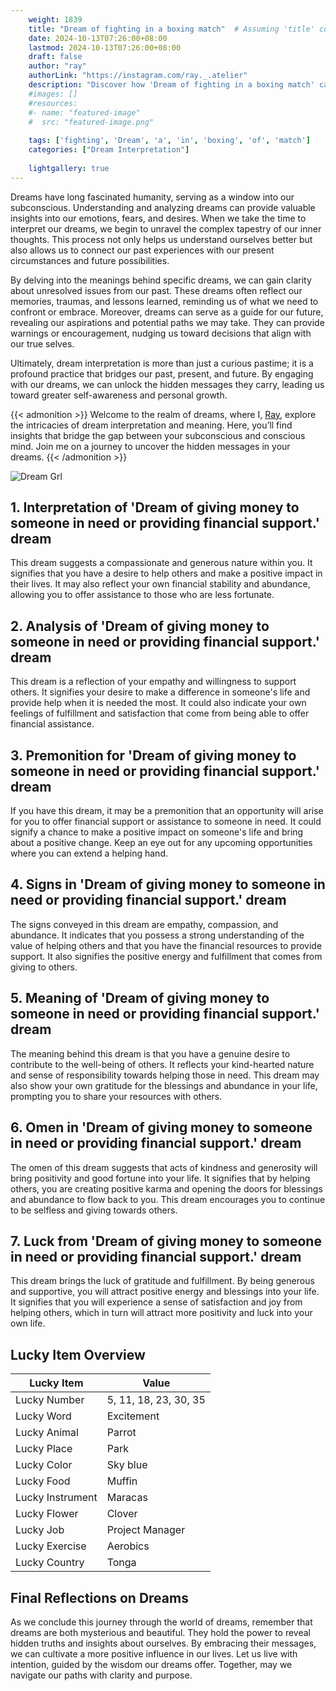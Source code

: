 ```yaml
---
    weight: 1839
    title: "Dream of fighting in a boxing match"  # Assuming 'title' column exists
    date: 2024-10-13T07:26:00+08:00
    lastmod: 2024-10-13T07:26:00+08:00
    draft: false
    author: "ray"
    authorLink: "https://instagram.com/ray._.atelier"
    description: "Discover how 'Dream of fighting in a boxing match' can interpret your future and uncover its significant meanings in your life."
    #images: []
    #resources:
    #- name: "featured-image"
    #  src: "featured-image.png"
    
    tags: ['fighting', 'Dream', 'a', 'in', 'boxing', 'of', 'match']
    categories: ["Dream Interpretation"]
    
    lightgallery: true
---
```

    
Dreams have long fascinated humanity, serving as a window into our subconscious. Understanding and analyzing dreams can provide valuable insights into our emotions, fears, and desires. When we take the time to interpret our dreams, we begin to unravel the complex tapestry of our inner thoughts. This process not only helps us understand ourselves better but also allows us to connect our past experiences with our present circumstances and future possibilities.

By delving into the meanings behind specific dreams, we can gain clarity about unresolved issues from our past. These dreams often reflect our memories, traumas, and lessons learned, reminding us of what we need to confront or embrace. Moreover, dreams can serve as a guide for our future, revealing our aspirations and potential paths we may take. They can provide warnings or encouragement, nudging us toward decisions that align with our true selves.

Ultimately, dream interpretation is more than just a curious pastime; it is a profound practice that bridges our past, present, and future. By engaging with our dreams, we can unlock the hidden messages they carry, leading us toward greater self-awareness and personal growth.

{{< admonition >}}
Welcome to the realm of dreams, where I, [Ray](https://instagram.com/ray._.atelier), explore the intricacies of dream interpretation and meaning. Here, you’ll find insights that bridge the gap between your subconscious and conscious mind. Join me on a journey to uncover the hidden messages in your dreams.
{{< /admonition >}}

![Dream Grl](https://cdn.pixabay.com/photo/2017/11/02/03/35/gothic-2910057_1280.jpg "Dream Grl")

## 1. Interpretation of 'Dream of giving money to someone in need or providing financial support.' dream
 This dream suggests a compassionate and generous nature within you. It signifies that you have a desire to help others and make a positive impact in their lives. It may also reflect your own financial stability and abundance, allowing you to offer assistance to those who are less fortunate.

## 2. Analysis of 'Dream of giving money to someone in need or providing financial support.' dream
 This dream is a reflection of your empathy and willingness to support others. It signifies your desire to make a difference in someone's life and provide help when it is needed the most. It could also indicate your own feelings of fulfillment and satisfaction that come from being able to offer financial assistance.

## 3. Premonition for 'Dream of giving money to someone in need or providing financial support.' dream
 If you have this dream, it may be a premonition that an opportunity will arise for you to offer financial support or assistance to someone in need. It could signify a chance to make a positive impact on someone's life and bring about a positive change. Keep an eye out for any upcoming opportunities where you can extend a helping hand.

## 4. Signs in 'Dream of giving money to someone in need or providing financial support.' dream
 The signs conveyed in this dream are empathy, compassion, and abundance. It indicates that you possess a strong understanding of the value of helping others and that you have the financial resources to provide support. It also signifies the positive energy and fulfillment that comes from giving to others.

## 5. Meaning of 'Dream of giving money to someone in need or providing financial support.' dream
 The meaning behind this dream is that you have a genuine desire to contribute to the well-being of others. It reflects your kind-hearted nature and sense of responsibility towards helping those in need. This dream may also show your own gratitude for the blessings and abundance in your life, prompting you to share your resources with others.

## 6. Omen in 'Dream of giving money to someone in need or providing financial support.' dream
 The omen of this dream suggests that acts of kindness and generosity will bring positivity and good fortune into your life. It signifies that by helping others, you are creating positive karma and opening the doors for blessings and abundance to flow back to you. This dream encourages you to continue to be selfless and giving towards others.

## 7. Luck from 'Dream of giving money to someone in need or providing financial support.' dream
 This dream brings the luck of gratitude and fulfillment. By being generous and supportive, you will attract positive energy and blessings into your life. It signifies that you will experience a sense of satisfaction and joy from helping others, which in turn will attract more positivity and luck into your own life.

## Lucky Item Overview
| Lucky Item          | Value              |
|---------------|--------------------|
| Lucky Number        | 5, 11, 18, 23, 30, 35  |
| Lucky Word          | Excitement |
| Lucky Animal        | Parrot |
| Lucky Place         | Park     |
| Lucky Color         | Sky blue     |
| Lucky Food          | Muffin      |
| Lucky Instrument    | Maracas |
| Lucky Flower        | Clover    |
| Lucky Job           | Project Manager       |
| Lucky Exercise      | Aerobics  |
| Lucky Country       | Tonga    |


##  Final Reflections on Dreams

As we conclude this journey through the world of dreams, remember that dreams are both mysterious and beautiful. They hold the power to reveal hidden truths and insights about ourselves. By embracing their messages, we can cultivate a more positive influence in our lives. Let us live with intention, guided by the wisdom our dreams offer. Together, may we navigate our paths with clarity and purpose.
